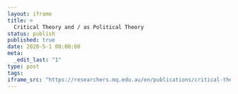 ```yaml
---
layout: iframe
title: >
  Critical Theory and / as Political Theory
status: publish
published: true
date: 2020-5-1 00:00:00
meta:
  _edit_last: "1"
type: post
tags:
iframe_src: "https://researchers.mq.edu.au/en/publications/critical-theory-and-as-political-theory"
---
```

        